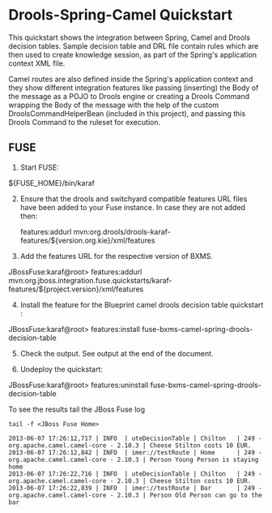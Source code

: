 Drools-Spring-Camel Quickstart
==============================
This quickstart shows the integration between Spring, Camel and Drools decision tables. Sample decision table and DRL
file contain rules which are then used to create knowledge session, as part of the Spring's application context XML file. 

Camel routes are also defined inside the Spring's application context and they show different integration features like
passing (inserting) the Body of the message as a POJO to Drools engine or creating a Drools Command wrapping the Body
of the message with the help of the custom DroolsCommandHelperBean (included in this project), and passing this Drools
Command to the ruleset for execution.

FUSE
----------
1. Start FUSE:

${FUSE_HOME}/bin/karaf


2. Ensure that the drools and switchyard compatible features URL files have been added to your Fuse instance. 
   In case they are not added then:

    features:addurl mvn:org.drools/drools-karaf-features/${version.org.kie}/xml/features


3. Add the features URL for the respective version of BXMS.

JBossFuse:karaf@root> features:addurl mvn:org.jboss.integration.fuse.quickstarts/karaf-features/${project.version}/xml/features


4. Install the feature for the Blueprint camel drools decision table quickstart :

JBossFuse:karaf@root> features:install fuse-bxms-camel-spring-drools-decision-table

5. Check the output. See output at the end of the document.

6. Undeploy the quickstart:

JBossFuse:karaf@root> features:uninstall fuse-bxms-camel-spring-drools-decision-table


 


To see the results tail the JBoss Fuse log

    tail -f <JBoss Fuse Home> 
    
    2013-06-07 17:26:12,717 | INFO  | uteDecisionTable | Chilton   | 249 - org.apache.camel.camel-core - 2.10.3 | Cheese Stilton costs 10 EUR.
    2013-06-07 17:26:12,842 | INFO  | imer://testRoute | Home      | 249 - org.apache.camel.camel-core - 2.10.3 | Person Young Person is staying home
    2013-06-07 17:26:22,716 | INFO  | uteDecisionTable | Chilton   | 249 - org.apache.camel.camel-core - 2.10.3 | Cheese Stilton costs 10 EUR.
    2013-06-07 17:26:22,839 | INFO  | imer://testRoute | Bar       | 249 - org.apache.camel.camel-core - 2.10.3 | Person Old Person can go to the bar
